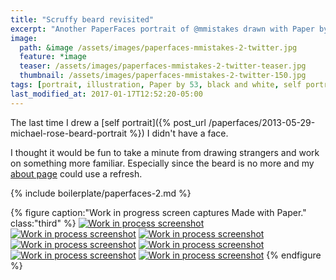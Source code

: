 ```yaml
---
title: "Scruffy beard revisited"
excerpt: "Another PaperFaces portrait of @mmistakes drawn with Paper by 53 on an iPad."
image: 
  path: &image /assets/images/paperfaces-mmistakes-2-twitter.jpg 
  feature: *image
  teaser: /assets/images/paperfaces-mmistakes-2-twitter-teaser.jpg
  thumbnail: /assets/images/paperfaces-mmistakes-2-twitter-150.jpg
tags: [portrait, illustration, Paper by 53, black and white, self portrait, Michael Rose]
last_modified_at: 2017-01-17T12:52:20-05:00
---
```


The last time I drew a [self portrait]({% post_url /paperfaces/2013-05-29-michael-rose-beard-portrait %}) I didn't have a face.

I thought it would be fun to take a minute from drawing strangers and work on something more familiar. Especially since the beard is no more and my [about page](/about/) could use a refresh.

{% include boilerplate/paperfaces-2.md %}

{% figure caption:"Work in progress screen captures Made with Paper." class:"third" %}
[![Work in process screenshot](/assets/images/paperfaces-mmistakes-2-process-1-600.jpg)](/assets/images/paperfaces-mmistakes-2-process-1-lg.jpg) [![Work in process screenshot](/assets/images/paperfaces-mmistakes-2-process-2-600.jpg)](/assets/images/paperfaces-mmistakes-2-process-2-lg.jpg) [![Work in process screenshot](/assets/images/paperfaces-mmistakes-2-process-3-600.jpg)](/assets/images/paperfaces-mmistakes-2-process-3-lg.jpg) [![Work in process screenshot](/assets/images/paperfaces-mmistakes-2-process-4-600.jpg)](/assets/images/paperfaces-mmistakes-2-process-4-lg.jpg) [![Work in process screenshot](/assets/images/paperfaces-mmistakes-2-process-5-600.jpg)](/assets/images/paperfaces-mmistakes-2-process-5-lg.jpg) [![Work in process screenshot](/assets/images/paperfaces-mmistakes-2-process-6-600.jpg)](/assets/images/paperfaces-mmistakes-2-process-6-lg.jpg) [![Work in process screenshot](/assets/images/paperfaces-mmistakes-2-process-7-600.jpg)](/assets/images/paperfaces-mmistakes-2-process-7-lg.jpg)
{% endfigure %}
